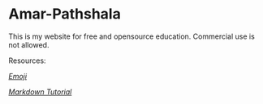 # Amar-Pathshala
This is my website for free and opensource education. Commercial use is not allowed.








Resources:

*[Emoji](https://listemoji.com/)*

*[Markdown Tutorial](https://www.markdownguide.org/)*